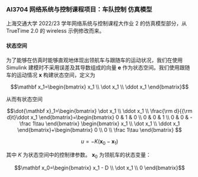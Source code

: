 ### AI3704 网络系统与控制课程项目：车队控制 仿真模型

上海交通大学 2022/23 学年网络系统与控制课程大作业 2 的仿真模型部分，从 TrueTime 2.0 的 wireless 示例修改而来。

#### 状态空间
为了能够在仿真时能够直观地体现出领航车与跟随车的运动状况，我们在使用 Simulink 建模时不采用误差及其导数组成的向量 $\mathbf e$ 作为状态空间。我们使用跟随车的运动情况 $\mathbf x$ 构建状态空间，定义为

$$\mathbf x_1=\begin{bmatrix}
x_1 \\ 
\dot x_1 \\
\ddot x_1
\end{bmatrix}$$

从而有状态空间

$$\dot{\mathbf x}_1=\begin{bmatrix}
\dot x_1 \\ 
\ddot x_1 \\
\frac{\rm d}{{\rm d}t}\ddot x_1
\end{bmatrix}=\begin{bmatrix}
0 & 1 & 0 \\
0 & 0 & 1 \\
0 & 0 & -\frac 1\tau
\end{bmatrix} \begin{bmatrix}
x_1 \\ 
\dot x_1 \\
\ddot x_1
\end{bmatrix}+\begin{bmatrix}
0 \\ 
0 \\
\frac 1\tau
\end{bmatrix}
$$

$$u=-K(\mathbf x_0 - \mathbf x_1)$$

其中 $K$ 为状态空间中的控制律参数。
$\mathbf x_0$ 为领航车的状态变量：

$$\mathbf x_0=\begin{bmatrix}
x_1 - D \\ 
\dot x_1 \\
0
\end{bmatrix}$$
